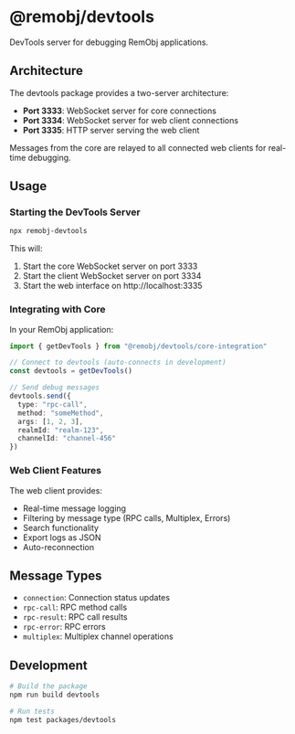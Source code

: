 # @remobj/devtools

DevTools server for debugging RemObj applications.

## Architecture

The devtools package provides a two-server architecture:
- **Port 3333**: WebSocket server for core connections
- **Port 3334**: WebSocket server for web client connections
- **Port 3335**: HTTP server serving the web client

Messages from the core are relayed to all connected web clients for real-time debugging.

## Usage

### Starting the DevTools Server

```bash
npx remobj-devtools
```

This will:
1. Start the core WebSocket server on port 3333
2. Start the client WebSocket server on port 3334
3. Start the web interface on http://localhost:3335

### Integrating with Core

In your RemObj application:

```typescript
import { getDevTools } from "@remobj/devtools/core-integration"

// Connect to devtools (auto-connects in development)
const devtools = getDevTools()

// Send debug messages
devtools.send({
  type: "rpc-call",
  method: "someMethod",
  args: [1, 2, 3],
  realmId: "realm-123",
  channelId: "channel-456"
})
```

### Web Client Features

The web client provides:
- Real-time message logging
- Filtering by message type (RPC calls, Multiplex, Errors)
- Search functionality
- Export logs as JSON
- Auto-reconnection

## Message Types

- `connection`: Connection status updates
- `rpc-call`: RPC method calls
- `rpc-result`: RPC call results
- `rpc-error`: RPC errors
- `multiplex`: Multiplex channel operations

## Development

```bash
# Build the package
npm run build devtools

# Run tests
npm test packages/devtools
```